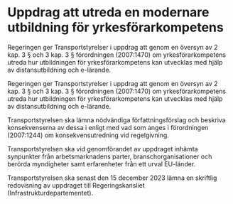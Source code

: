 # Uppdrag att utreda en modernare utbildning för yrkesförarkompetens

Regeringen ger Transportstyrelser i uppdrag att genom en översyn av 2 kap. 3 § och 3 kap. 3 § förordningen (2007:1470) om yrkesförarkompetens utreda hur utbildningen för yrkesförarkompetens kan utvecklas med hjälp av distansutbildning och e-lärande.

Regeringen ger Transportstyrelser i uppdrag att genom en översyn av 2 kap. 3 § och 3 kap. 3 § förordningen (2007:1470) om yrkesförarkompetens utreda hur utbildningen för yrkesförarkompetens kan utvecklas med hjälp av distansutbildning och e-lärande.

Transportstyrelsen ska lämna nödvändiga författningsförslag och beskriva konsekvenserna av dessa i enligt med vad som anges i förordningen (2007:1244) om konsekvensutredning vid regelgivning.

Transportstyrelsen ska vid genomförandet av uppdraget inhämta synpunkter från arbetsmarknadens parter, branschorganisationer och berörda myndigheter samt erfarenheter från ett urval EU-länder.

Transportstyrelsen ska senast den 15 december 2023 lämna en skriftlig redovisning av uppdraget till Regeringskansliet (Infrastrukturdepartementet).

